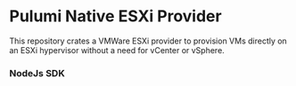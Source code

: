 # Pulumi Native ESXi Provider

This repository crates a VMWare ESXi provider to provision VMs directly on an ESXi hypervisor without a need for vCenter or vSphere.

### NodeJs SDK
